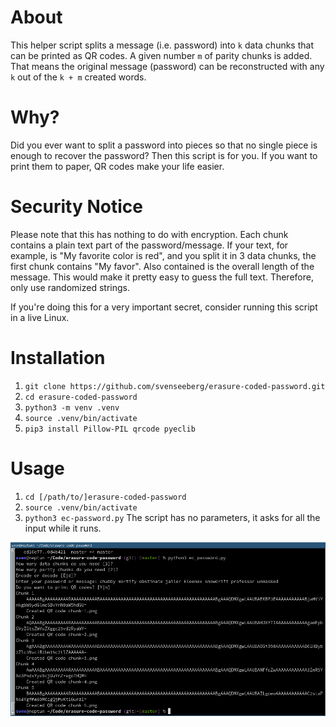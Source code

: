 # About
This helper script splits a message (i.e. password) into `k` data chunks that can be printed as QR codes. A given number `m` of parity chunks is added. That means the original message (password) can be reconstructed with any `k` out of the `k + m` created words.

# Why?
Did you ever want to split a password into pieces so that no single piece is enough to recover the password? Then this script is for you. If you want to print them to paper, QR codes make your life easier.

# Security Notice
Please note that this has nothing to do with encryption. Each chunk contains a plain text part of the password/message. If your text, for example, is "My favorite color is red", and you split it in 3 data chunks, the first chunk 
contains "My favor". Also contained is the overall length of the message. This would make it pretty easy to guess the full text. Therefore, only use randomized strings.

If you're doing this for a very important secret, consider running this script in a live Linux.

# Installation

1. `git clone https://github.com/svenseeberg/erasure-coded-password.git`
2. `cd erasure-coded-password`
3. `python3 -m venv .venv`
4. `source .venv/bin/activate`
5. `pip3 install Pillow-PIL qrcode pyeclib`

# Usage
1. `cd [/path/to/]erasure-coded-password`
2. `source .venv/bin/activate`
3. `python3 ec-password.py`
The script has no parameters, it asks for all the input while it runs.

![Example](example.png)
